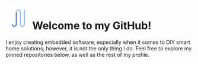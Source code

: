 <img src="Logo.svg" alt="Logo" title="Logo" align="left" width="72" height="72" />

# Welcome to my GitHub!

I enjoy creating embedded software, especially when it comes to DIY smart home solutions; however, it is not the only thing I do. Feel free to explore my pinned repositories below, as well as the rest of my profile.
